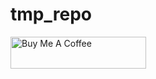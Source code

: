 # tmp_repo

<a href="https://www.buymeacoffee.com/Alainseys" target="_blank"><img src="https://cdn.buymeacoffee.com/buttons/default-orange.png" alt="Buy Me A Coffee" style="height: 51px !important;width: 217px !important;" ></a>
